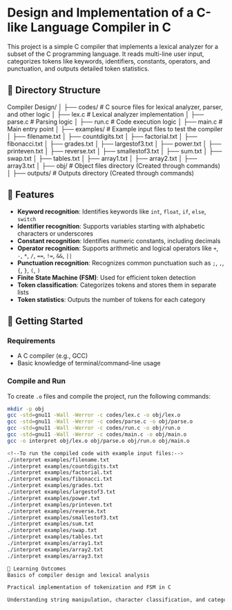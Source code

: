 # Design and Implementation of a C-like Language Compiler in C

This project is a simple C compiler that implements a lexical analyzer for a subset of the C programming language. It reads multi-line user input, categorizes tokens like keywords, identifiers, constants, operators, and punctuation, and outputs detailed token statistics.

## 📂 Directory Structure

Compiler Design/
│
├── codes/                  # C source files for lexical analyzer, parser, and other logic
│   ├── lex.c               # Lexical analyzer implementation
│   ├── parse.c             # Parsing logic
│   ├── run.c               # Code execution logic
│   ├── main.c              # Main entry point
│
├── examples/               # Example input files to test the compiler
│   ├── filename.txt
│   ├── countdigits.txt
│   ├── factorial.txt
│   ├── fibonacci.txt
│   ├── grades.txt
│   ├── largestof3.txt
│   ├── power.txt
│   ├── printeven.txt
│   ├── reverse.txt
│   ├── smallestof3.txt
│   ├── sum.txt
│   ├── swap.txt
│   ├── tables.txt
│   ├── array1.txt
│   ├── array2.txt
│   ├── array3.txt
│
├── obj/                    # Object files directory (Created through commands)
│
├── outputs/                # Outputs directory (Created through commands)




## 📌 Features

- **Keyword recognition**: Identifies keywords like `int`, `float`, `if`, `else`, `switch`
- **Identifier recognition**: Supports variables starting with alphabetic characters or underscores
- **Constant recognition**: Identifies numeric constants, including decimals
- **Operator recognition**: Supports arithmetic and logical operators like `+`, `-`, `*`, `/`, `==`, `!=`, `&&`, `||`
- **Punctuation recognition**: Recognizes common punctuation such as `;`, `,`, `{`, `}`, `(`, `)`
- **Finite State Machine (FSM)**: Used for efficient token detection
- **Token classification**: Categorizes tokens and stores them in separate lists
- **Token statistics**: Outputs the number of tokens for each category

## 🚀 Getting Started

### Requirements

- A C compiler (e.g., GCC)
- Basic knowledge of terminal/command-line usage

### Compile and Run

To create `.o` files and compile the project, run the following commands:

```bash
mkdir -p obj
gcc -std=gnu11 -Wall -Werror -c codes/lex.c -o obj/lex.o 
gcc -std=gnu11 -Wall -Werror -c codes/parse.c -o obj/parse.o
gcc -std=gnu11 -Wall -Werror -c codes/run.c -o obj/run.o
gcc -std=gnu11 -Wall -Werror -c codes/main.c -o obj/main.o
gcc -o interpret obj/lex.o obj/parse.o obj/run.o obj/main.o   

<!--To run the compiled code with example input files:-->
./interpret examples/filename.txt
./interpret examples/countdigits.txt
./interpret examples/factorial.txt  
./interpret examples/fibonacci.txt
./interpret examples/grades.txt
./interpret examples/largestof3.txt
./interpret examples/power.txt
./interpret examples/printeven.txt
./interpret examples/reverse.txt
./interpret examples/smallestof3.txt
./interpret examples/sum.txt
./interpret examples/swap.txt
./interpret examples/tables.txt
./interpret examples/array1.txt
./interpret examples/array2.txt
./interpret examples/array3.txt

📘 Learning Outcomes
Basics of compiler design and lexical analysis

Practical implementation of tokenization and FSM in C

Understanding string manipulation, character classification, and categorizing tokens
